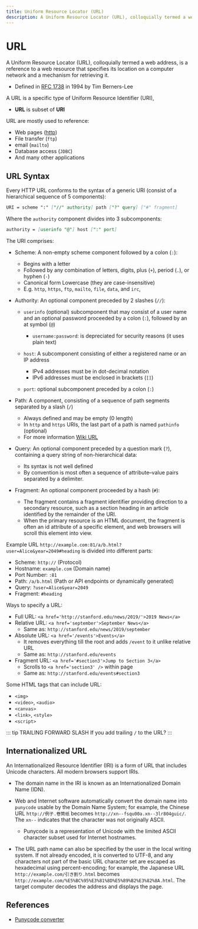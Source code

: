```yaml
---
title: Uniform Resource Locator (URL)
description: A Uniform Resource Locator (URL), colloquially termed a web address.
---
```


# URL

A Uniform Resource Locator (URL), colloquially termed a web address, is a reference to a web resource that specifies its location on a computer network and a mechanism for retrieving it.

- Defined in [RFC 1738](https://datatracker.ietf.org/doc/html/rfc1738) in 1994 by Tim Berners-Lee

A URL is a specific type of Uniform Resource Identifier (URI),

- **URL** is subset of **URI**

URL are mostly used to reference:

- Web pages ([http](./HTTP))
- File transfer (`ftp`)
- email (`mailto`)
- Database access (`JDBC`)
- And many other applications

## URL Syntax

Every HTTP URL conforms to the syntax of a generic URI (consist of a hierarchical sequence of 5 components):

```markdown
URI = scheme ":" ["//" authority] path ["?" query] ["#" fragment]
```

Where the `authority` component divides into 3 subcomponents:

```markdown
authority = [userinfo "@"] host [":" port]
```

The URI comprises:

- Scheme: A non-empty scheme component followed by a colon (`:`):

  - Begins with a letter
  - Followed by any combination of letters, digits, plus (`+`), period (`.`), or hyphen (`-`)
  - Canonical form Lowercase (they are case-insensitive)
  - E.g. `http`, `https`, `ftp`, `mailto`, `file`, `data`, and `irc`,

- Authority: An optional component preceded by 2 slashes (`//`):

  - `userinfo` (optional) subcomponent that may consist of a user name and an optional password proceeded by a colon (`:`), followed by an at symbol (`@`)

    - `username:password`: is depreciated for security reasons (it uses plain text)

  - `host`: A subcomponent consisting of either a registered name or an IP address

    - IPv4 addresses must be in dot-decimal notation
    - IPv6 addresses must be enclosed in brackets (`[]`)

  - `port`: optional subcomponent preceded by a colon (`:`)

- Path: A component, consisting of a sequence of path segments separated by a slash (`/`)

  - Always defined and may be empty (0 length)
  - In `http` and `https` URIs, the last part of a path is named `pathinfo` (optional)
  - For more information [Wiki URL](https://en.wikipedia.org/wiki/URL)

- Query: An optional component preceded by a question mark (`?`), containing a query string of non-hierarchical data:

  - Its syntax is not well defined
  - By convention is most often a sequence of attribute–value pairs separated by a delimiter.

- Fragment: An optional component proceeded by a hash (`#`):

  - The fragment contains a fragment identifier providing direction to a secondary resource, such as a section heading in an article identified by the remainder of the URI.
  - When the primary resource is an HTML document, the fragment is often an id attribute of a specific element, and web browsers will scroll this element into view.

Example URL `http://example.com:81/a/b.html?user=Alice&year=2049#heading` is divided into different parts:

- Scheme: `http://` (Protocol)
- Hostname: `example.com` (Domain name)
- Port Number: `:81`
- Path: `/a/b.html` (Path or API endpoints or dynamically generated)
- Query: `?user=Alice&year=2049`
- Fragment: `#heading`

Ways to specify a URL:

- Full URL: `<a href='http://stanford.edu/news/2019/'>2019 News</a>`
- Relative URL: `<a href='september'>September News</a>`
  - Same as: `http://stanford.edu/news/2019/september`
- Absolute URL: `<a href='/events'>Events</a>`
  - It removes everything till the root and adds `/event` to it unlike relative URL
  - Same as: `http://stanford.edu/events`
- Fragment URL: `<a href='#section3'>Jump to Section 3</a>`
  - Scrolls to `<a href='section3' />` within page
  - Same as: `http://stanford.edu/events#section3`

Some HTML tags that can include URL:

- `<img>`
- `<video>`, `<audio>`
- `<canvas>`
- `<link>`, `<style>`
- `<script>`

::: tip TRAILING FORWARD SLASH
If you add trailing `/` to the URL?
:::

## Internationalized URL

An Internationalized Resource Identifier (IRI) is a form of URL that includes Unicode characters. All modern browsers support IRIs.

- The domain name in the IRI is known as an Internationalized Domain Name (IDN).

- Web and Internet software automatically convert the domain name into `punycode` usable by the Domain Name System; for example, the Chinese URL `http://例子.卷筒纸` becomes `http://xn--fsqu00a.xn--3lr804guic/`. The `xn--` indicates that the character was not originally ASCII.

  - Punycode is a representation of Unicode with the limited ASCII character subset used for Internet hostnames.

- The URL path name can also be specified by the user in the local writing system. If not already encoded, it is converted to UTF-8, and any characters not part of the basic URL character set are escaped as hexadecimal using percent-encoding; for example, the Japanese URL `http://example.com/引き割り.html` becomes `http://example.com/%E5%BC%95%E3%81%8D%E5%89%B2%E3%82%8A.html`. The target computer decodes the address and displays the page.

## References

- [Punycode converter](https://www.punycoder.com/)
